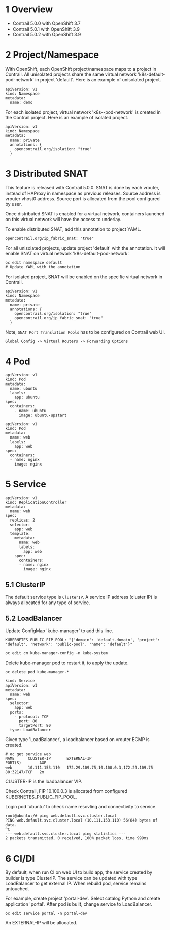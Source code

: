 
# 1 Overview

* Contrail 5.0.0 with OpenShift 3.7
* Contrail 5.0.1 with OpenShift 3.9
* Contrail 5.0.2 with OpenShift 3.9


# 2 Project/Namespace

With OpenShift, each OpenShift project/namespace maps to a project in Contrail. All unisolated projects share the same virtual network 'k8s-default-pod-network' in project 'default'. Here is an example of unisolated project.
```
apiVersion: v1
kind: Namespace
metadata:
  name: demo
```

For each isolated project, virtual network 'k8s-<project name>-pod-network' is created in the Contrail project. Here is an example of isolated project.
```
apiVersion: v1
kind: Namespace
metadata:
  name: private
  annotations: {
    opencontrail.org/isolation: "true"
  }
```


# 3 Distributed SNAT

This feature is released with Contrail 5.0.0. SNAT is done by each vrouter, instead of HAProxy in namespace as previous releases. Source address is vrouter vhost0 address. Source port is allocated from the pool configured by user.

Once distributed SNAT is enabled for a virtual network, containers launched on this virtual network will have the access to underlay.

To enable distributed SNAT, add this annotation to project YAML.
```
opencontrail.org/ip_fabric_snat: "true"
```

For all unisolated projects, update project 'default' with the annotation. It will enable SNAT on virtual network 'k8s-default-pod-network'.
```
oc edit namespace default
# Update YAML with the annotation
```

For isolated project, SNAT will be enabled on the specific virtual network in Contrail.
```
apiVersion: v1
kind: Namespace
metadata:
  name: private
  annotations: {
    opencontrail.org/isolation: "true"
    opencontrail.org/ip_fabric_snat: "true"
  }
```

Note, `SNAT Port Translation Pools` has to be configured on Contrail web UI.
```
Global Config -> Virtual Routers -> Forwarding Options
```


# 4 Pod

```
apiVersion: v1
kind: Pod
metadata:
  name: ubuntu
  labels:
    app: ubuntu
spec:
  containers:
    - name: ubuntu
      image: ubuntu-upstart
```

```
apiVersion: v1
kind: Pod
metadata:
  name: web
  labels:
    app: web
spec:
  containers:
  - name: nginx
    image: nginx
```

# 5 Service

```
apiVersion: v1
kind: ReplicationController
metadata:
  name: web
spec:
  replicas: 2
  selector:
    app: web
  template:
    metadata:
      name: web
      labels:
        app: web
    spec:
      containers:
      - name: nginx
        image: nginx
```

## 5.1 ClusterIP

The default service type is `ClusterIP`. A service IP address (cluster IP) is always allocated for any type of service.


## 5.2 LoadBalancer

Update ConfigMap 'kube-manager' to add this line.
```
KUBERNETES_PUBLIC_FIP_POOL: "{'domain': 'default-domain', 'project': 'default', 'network': 'public-pool', 'name': 'default'}"
```
```
oc edit cm kube-manager-config -n kube-system
```

Delete kube-manager pod to restart it, to apply the update.
```
oc delete pod kube-manager-*
```

```
kind: Service
apiVersion: v1
metadata:
  name: web
spec:
  selector:
    app: web
  ports:
    - protocol: TCP
      port: 80
      targetPort: 80
  type: LoadBalancer
```
Given type 'LoadBalancer', a loadbalancer based on vrouter ECMP is created.

```
# oc get service web
NAME      CLUSTER-IP       EXTERNAL-IP                              PORT(S)        AGE
web       10.111.153.110   172.29.109.75,10.100.0.3,172.29.109.75   80:32147/TCP   2m
```
CLUSTER-IP is the loadbalancer VIP.

Check Contrail, FIP 10.100.0.3 is allocated from configured KUBERNETES_PUBLIC_FIP_POOL.

Login pod 'ubuntu' to check name resovling and connectivity to service.
```
root@ubuntu:/# ping web.default.svc.cluster.local
PING web.default.svc.cluster.local (10.111.153.110) 56(84) bytes of data.
^C
--- web.default.svc.cluster.local ping statistics ---
2 packets transmitted, 0 received, 100% packet loss, time 999ms
```


# 6 CI/DI

By default, when run CI on web UI to build app, the service created by builder is type ClusterIP. The service can be updated with type LoadBalancer to get external IP. When rebuild pod, service remains untouched.

For example, create project 'portal-dev'. Select catalog Python and create application 'portal'. After pod is built, change service to LoadBalancer.
```
oc edit service portal -n portal-dev
```
An EXTERNAL-IP will be allocated.



